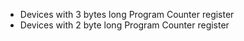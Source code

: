 * Devices with 3 bytes long Program Counter register
* Devices with 2 byte long Program Counter register
